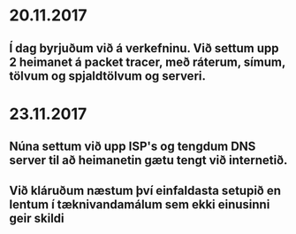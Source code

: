 # 20.11.2017
## Í dag byrjuðum við á verkefninu. Við settum upp 2 heimanet á packet tracer, með ráterum, símum, tölvum og spjaldtölvum og serveri.

# 23.11.2017
## Núna settum við upp ISP's og tengdum DNS server til að heimanetin gætu tengt við internetið.
## Við kláruðum næstum því einfaldasta setupið en lentum í tæknivandamálum sem ekki einusinni geir skildi
